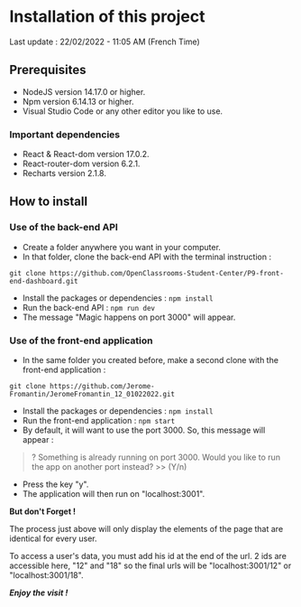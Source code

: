 # Installation of this project

Last update : 22/02/2022 - 11:05 AM (French Time)

## Prerequisites

- NodeJS version 14.17.0 or higher.
- Npm version 6.14.13 or higher.
- Visual Studio Code or any other editor you like to use.

### Important dependencies
- React & React-dom version 17.0.2.
- React-router-dom version 6.2.1.
- Recharts version 2.1.8.


## How to install

### Use of the back-end API
- Create a folder anywhere you want in your computer.
- In that folder, clone the back-end API with the terminal instruction :
```
git clone https://github.com/OpenClassrooms-Student-Center/P9-front-end-dashboard.git
```
- Install the packages or dependencies : `npm install`
- Run the back-end API : `npm run dev`
- The message "Magic happens on port 3000" will appear.

### Use of the front-end application
- In the same folder you created before, make a second clone with the front-end application :
```
git clone https://github.com/Jerome-Fromantin/JeromeFromantin_12_01022022.git
```
- Install the packages or dependencies : `npm install`
- Run the front-end application : `npm start`
- By default, it will want to use the port 3000. So, this message will appear :
>? Something is already running on port 3000.
>Would you like to run the app on another port instead? >> (Y/n)
- Press the key "y".
- The application will then run on "localhost:3001".

**But don't Forget !**

The process just above will only display the elements of the page that are identical for every user.

To access a user's data, you must add his id at the end of the url.
2 ids are accessible here, "12" and "18" so the final urls will be "localhost:3001/12" or "localhost:3001/18".

***Enjoy the visit !***